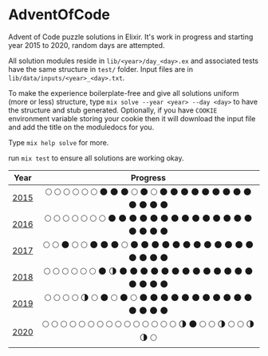 # AdventOfCode

Advent of Code puzzle solutions in Elixir. It's work in progress and starting year 2015 to 2020, random days are attempted.

All solution modules reside in `lib/<year>/day_<day>.ex` and associated tests have the same structure in `test/` folder. Input files are in `lib/data/inputs/<year>_<day>.txt`.

To make the experience boilerplate-free and give all solutions uniform (more or less) structure, type `mix solve --year <year> --day <day>` to have the structure and stub generated. Optionally, if you have `COOKIE` environment variable storing your cookie then it will download the input file and add the title on the moduledocs for you.


Type `mix help solve` for more.

run `mix test` to ensure all solutions are working okay.

| Year | Progress |
| :-----: | :------: |
| [2015](/lib/2015) | :full_moon: :full_moon: :full_moon: :full_moon: :full_moon: :full_moon: :new_moon: :new_moon: :new_moon: :full_moon: :new_moon: :full_moon: :new_moon: :new_moon: :new_moon: :new_moon: :new_moon: :new_moon: :new_moon: :new_moon: :new_moon: :new_moon: :new_moon: :new_moon: :new_moon: |
| [2016](/lib/2016) |:full_moon: :full_moon: :full_moon: :full_moon: :full_moon: :full_moon: :full_moon: :new_moon: :new_moon: :new_moon: :new_moon: :new_moon: :new_moon: :new_moon: :new_moon: :new_moon: :new_moon: :new_moon: :new_moon: :new_moon: :new_moon: :new_moon: :new_moon: :new_moon: :new_moon: |
| [2017](/lib/2017) |:full_moon: :full_moon: :new_moon: :full_moon: :full_moon: :new_moon: :new_moon: :new_moon: :full_moon: :new_moon: :new_moon: :new_moon: :new_moon: :new_moon: :new_moon: :new_moon: :new_moon: :new_moon: :new_moon: :new_moon: :new_moon: :new_moon: :new_moon: :new_moon: :new_moon: |
| [2018](/lib/2018) | :full_moon: :full_moon: :full_moon: :full_moon: :full_moon: :full_moon: :new_moon: :last_quarter_moon: :new_moon: :new_moon: :new_moon: :new_moon: :new_moon: :new_moon: :new_moon: :new_moon: :new_moon: :new_moon: :new_moon: :new_moon: :new_moon: :new_moon: :new_moon: :new_moon: :new_moon: |
| [2019](/lib/2019) |:full_moon: :full_moon: :full_moon: :full_moon: :last_quarter_moon: :full_moon: :new_moon: :full_moon: :new_moon: :full_moon: :new_moon: :new_moon: :new_moon: :new_moon: :new_moon: :new_moon: :new_moon: :new_moon: :new_moon: :new_moon: :new_moon: :new_moon: :new_moon: :new_moon: :new_moon: |
| [2020](/lib/2020) | :full_moon: :full_moon: :full_moon: :full_moon: :full_moon: :full_moon: :full_moon: :full_moon: :full_moon: :full_moon: :full_moon: :full_moon: :full_moon: :full_moon: :full_moon: :last_quarter_moon: :new_moon: :full_moon: :full_moon: :last_quarter_moon: :full_moon: :full_moon: :last_quarter_moon: :last_quarter_moon: :full_moon: |
